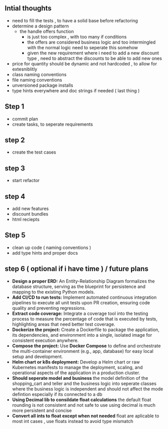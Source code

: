 ## Intial thoughts 
 - need to fill the tests , to have a solid base before refactoring 
 - determine a design pattern
   - the handle offers function
     - is just too complex , with too many if conditions
     - the offers are considered business logic and too intermingled with the normal logic need to seperate this somehow 
     - given the new requirement where i need to add a new discount type , need to abstract the discounts to be able to add new ones
 - price for quantity should be dynamic and not hardcoded , to allow for extesniblitly
 - class naming conventions 
 - file naming conventions 
 - unversioned package installs 
 - type hints everywhere and doc strings if needed ( last thing )

## Step 1
 - commit plan 
 - create tasks, to seperate requirements

## step 2 
 - create the test cases 

## step 3 
 - start refactor 

## step 4 
 - add new features
 - discount bundles
 - html reciepts

## Step 5 
 - clean up code ( naming conventions )
 - add type hints and proper docs 

## step 6 ( optional if i have time ) / future plans  
* **Design a proper ERD:** An Entity-Relationship Diagram formalizes the database structure, serving as the blueprint for persistence and mapping to the existing Python models.
* **Add CI/CD to run tests:** Implement automated continuous integration pipelines to execute all unit tests upon $\text{PR}$ creation, ensuring code quality and preventing regressions.
* **Extract code coverage:** Integrate a coverage tool into the testing process to measure the percentage of code that is executed by tests, highlighting areas that need better test coverage.
* **Dockerize the project:** Create a $\text{Dockerfile}$ to package the application, its dependencies, and environment into a single, isolated image for consistent execution anywhere.
* **Compose the project:** Use **Docker Compose** to define and orchestrate the multi-container environment (e.g., app, database) for easy local setup and development.
* **Helm chart or k8s deployment:** Develop a $\text{Helm}$ chart or raw $\text{Kubernetes}$ manifests to manage the deployment, scaling, and operational aspects of the application in a production cluster.
*  **Should seperate model and business** the model definition of the shopping_cart and teller and the business logic into seperate classes where the business logic is independent and should not affect the mode defintion especially if its connected to a db
*  **Using Decimal lib to consildate float calculations** the default float rounding is not consistent and not safe to use using decimal is much more persistent and concise
*  **Convert all ints to float except when not needed** float are aplicable to most int cases , use floats instead to avoid type mismatch 